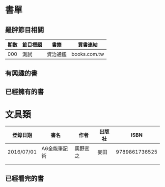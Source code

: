 # 書單

## 羅胖節目相關

期數|節目標題|書籍|買書連結|
----|--------|----|--------|
000|測試|資治通鑑|books.com.tw|


## 有興趣的書


## 已經擁有的書

# 文具類

登錄日期|書名|作者|出版社|ISBN|
--------|----|----|------|----|
2016/07/01|A6全能筆記術|奧野宣之|麥田|9789861736525|
|||||
|||||

## 已經看完的書
